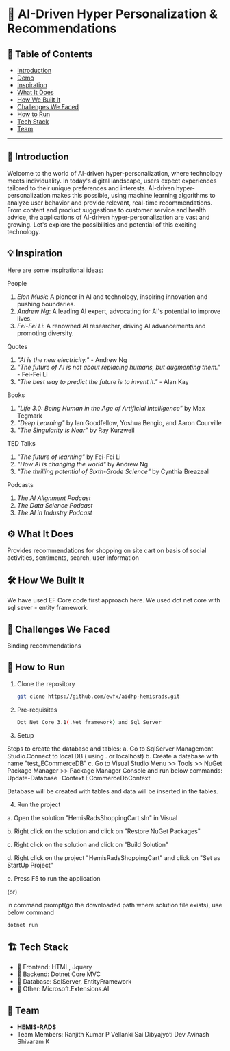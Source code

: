 # 🚀 AI-Driven Hyper Personalization & Recommendations 

## 📌 Table of Contents
- [Introduction](#introduction)
- [Demo](#demo)
- [Inspiration](#inspiration)
- [What It Does](#what-it-does)
- [How We Built It](#how-we-built-it)
- [Challenges We Faced](#challenges-we-faced)
- [How to Run](#how-to-run)
- [Tech Stack](#tech-stack)
- [Team](#team)

---

## 🎯 Introduction
Welcome to the world of AI-driven hyper-personalization, where technology meets individuality. In today's digital landscape, users expect experiences tailored to their unique preferences and interests. AI-driven hyper-personalization makes this possible, using machine learning algorithms to analyze user behavior and provide relevant, real-time recommendations. From content and product suggestions to customer service and health advice, the applications of AI-driven hyper-personalization are vast and growing. Let's explore the possibilities and potential of this exciting technology.

## 💡 Inspiration
Here are some inspirational ideas:

People
1. *Elon Musk*: A pioneer in AI and technology, inspiring innovation and pushing boundaries.
2. *Andrew Ng*: A leading AI expert, advocating for AI's potential to improve lives.
3. *Fei-Fei Li*: A renowned AI researcher, driving AI advancements and promoting diversity.

Quotes
1. *"AI is the new electricity."* - Andrew Ng
2. *"The future of AI is not about replacing humans, but augmenting them."* - Fei-Fei Li
3. *"The best way to predict the future is to invent it."* - Alan Kay

Books
1. *"Life 3.0: Being Human in the Age of Artificial Intelligence"* by Max Tegmark
2. *"Deep Learning"* by Ian Goodfellow, Yoshua Bengio, and Aaron Courville
3. *"The Singularity Is Near"* by Ray Kurzweil

TED Talks
1. *"The future of learning"* by Fei-Fei Li
2. *"How AI is changing the world"* by Andrew Ng
3. *"The thrilling potential of Sixth-Grade Science"* by Cynthia Breazeal

Podcasts
1. *The AI Alignment Podcast*
2. *The Data Science Podcast*
3. *The AI in Industry Podcast*

## ⚙️ What It Does
Provides recommendations for shopping on site cart on basis of social activities, sentiments, search, user information

## 🛠️ How We Built It
We have used EF Core code first approach here.
We used dot net core with sql sever - entity framework. 

## 🚧 Challenges We Faced
Binding recommendations

## 🏃 How to Run
1. Clone the repository  
   ```sh
   git clone https://github.com/ewfx/aidhp-hemisrads.git
   ```
2. Pre-requisites
   ```sh
   Dot Net Core 3.1(.Net framework) and Sql Server
   ```
3. Setup

 Steps to create the database and tables:
a. Go to SqlServer Management Studio.Connect to local DB ( using . or localhost)
b. Create a database with name "test_ECommerceDB"
c. Go to Visual Studio Menu >> Tools >> NuGet Package Manager >> Package Manager Console and run below commands:
 Update-Database -Context ECommerceDbContext

 Database will be created with tables and data will be inserted in the tables.
   
4. Run the project  
   
a. Open the solution "HemisRadsShoppingCart.sln" in Visual

b. Right click on the solution and click on "Restore NuGet Packages"

c. Right click on the solution and click on "Build Solution"

d. Right click on the project "HemisRadsShoppingCart" and click on "Set as StartUp Project"

e. Press F5 to run the application

(or) 

in command prompt(go the downloaded path where solution file exists), use below command

```sh
dotnet run

```

## 🏗️ Tech Stack
- 🔹 Frontend: HTML, Jquery
- 🔹 Backend: Dotnet Core MVC
- 🔹 Database: SqlServer, EntityFramework
- 🔹 Other: Microsoft.Extensions.AI
  
## 👥 Team
- **HEMIS-RADS**
- Team Members:
  Ranjith Kumar P
  Vellanki Sai
  Dibyajyoti Dev
  Avinash Shivaram K
